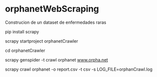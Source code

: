 # orphanetWebScraping
Construcion de un dataset de enfermedades raras


pip install scrapy

scrapy startproject orphanetCrawler

cd orphanetCrawler

scrapy genspider -t crawl orphanet www.orpha.net

scrapy crawl orphanet -o report.csv -t csv -s LOG_FILE=orphanCrawl.log

